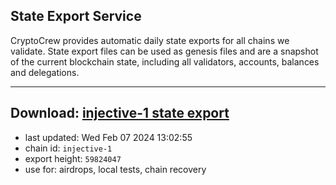 ## State Export Service
CryptoCrew provides automatic daily state exports for all chains we validate. State export files can be used as genesis files and are a snapshot of the current blockchain state, including all validators, accounts, balances and delegations.

---
**Download: [injective-1 state export](https://dl.ccvalidators.com/SERVICE/injective/injective-1_export_59824047.json)**
---

- last updated: Wed Feb 07 2024 13:02:55
- chain id: `injective-1`
- export height: `59824047`
- use for: airdrops, local tests, chain recovery
